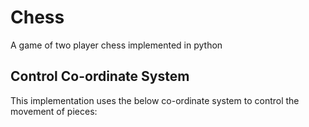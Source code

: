 # Chess
A game of two player chess implemented in python

## Control Co-ordinate System
This implementation uses the below co-ordinate system to control the movement of pieces:



